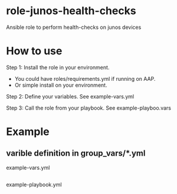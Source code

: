 # role-junos-health-checks
Ansible role to perform health-checks on junos devices

# How to use

Step 1: Install the role in your environment.
   - You could have roles/requirements.yml if running on AAP.
   - Or simple install on your environment.

Step 2: Define your variables. See example-vars.yml

Step 3: Call the role from your playbook. See example-playboo.vars

# Example

## varible definition in group_vars/*.yml
example-vars.yml
  
##
example-playbook.yml
